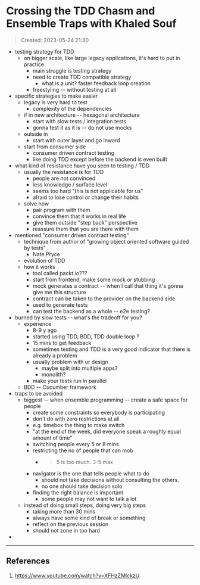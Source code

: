 # Crossing the TDD Chasm and Ensemble Traps with Khaled Souf
> Created: 2023-05-24 21:30

+ testing strategy for TDD
	+ on bigger scale, like large legacy applications, it's hard to put in practice
		+ main struggle is testing strategy
		+ need to create TDD compatible strategy
			+ what is a unit? faster feedback loop creation
		+ freestyling -- without testing at all
+ specific strategies to make easier
	+ legacy is very hard to test
		+ complexity of the dependencies
	+ if in new architecture -- hexagonal architecture
		+ start with slow tests / integration tests
		+ gonna test it as it is -- do not use mocks
	+ outside in
		+ start with outer layer and go inward
	+ start from consumer side
		+ consumer driven contract testing
		+ like doing TDD except before the backend is even built
+ what kind of resistance have you seen to testing / TDD
	+ usually the resistance is for TDD
		+ people are not convinced
		+ less knowledge / surface level
		+ seems too hard "this is not applicable for us"
		+ afraid to lose control or change their habits
	+ solve how
		+ pair program with them
		+ convince them that it works in real life
		+ give them outside "step back" perspective
		+ reassure them that you are there with them
+ mentioned "consumer driven contract testing"
	+ technique from author of "growing object oriented software guided by tests"
		+ Nate Pryce
	+ evolution of TDD
	+ how it works
		+ tool called packt.io???
		+ start from frontend, make some mock or stubbing
		+ mock generates a contract -- when I call that thing it's gonna give me this structure
		+ contract can be taken to the provider on the backend side
		+ used to generate tests
		+ can test the backend as a whole -- e2e testing?
+ burned by slow tests -- what's the tradeoff for you?
	+ experience
		+ 8-9 y ago
		+ started using TDD, BDD, TDD double loop ?
		+ 15 mins to get feedback
		+ sometimes testing and TDD is a very good indicator that there is already a problem
		+ usually problem with ur design
			+ maybe split into multiple apps?
			+ monolith?
		+ make your tests run in parallel
	+ BDD -- Cucumber framework
+ traps to be avoided
	+ biggest -- when ensemble programming -- create a safe space for people
		+ create some constraints so everybody is participating
		+ don't do with zero restrictions at all
		+ e.g. timebox the thing to make switch
		+ "at the end of the week, did everyone speak a roughly equal amount of time"
		+ switching people every 5 or 8 mins
		+ restricting the no of people that can mob
			+ > 5 is too much. 3-5 max
		+ navigator is the one that tells people what to do
			+ should not take decisions without consulting the others.
			+ no one should take decision solo
		+ finding the right balance is important
			+ some people may not want to talk a lot
	+ instead of doing small steps, doing very big steps
		+ taking more than 30 mins
		+ always have some kind of break or something
		+ reflect on the previous session
		+ should not zone in too hard
+ 

----

## References
1. https://www.youtube.com/watch?v=XFHzZMlckzU